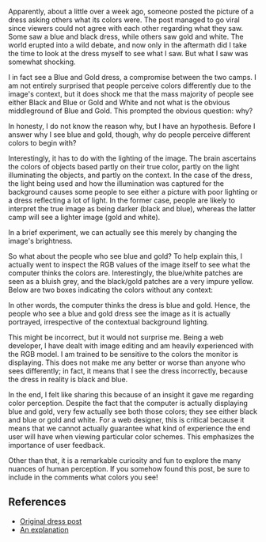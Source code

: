 Apparently, about a little over a week ago, someone posted the picture of a dress asking others what its colors were. The post managed to go viral since viewers could not agree with each other regarding what they saw. Some saw a blue and black dress, while others saw gold and white. The world erupted into a wild debate, and now only in the aftermath did I take the time to look at the dress myself to see what I saw. But what I saw was somewhat shocking.

I in fact see a Blue and Gold dress, a compromise between the two camps. I am not entirely surprised that people perceive colors differently due to the image's context, but it does shock me that the mass majority of people see either Black and Blue or Gold and White and not what is the obvious middleground of Blue and Gold. This prompted the obvious question: why?

In honesty, I do not know the reason why, but I have an hypothesis. Before I answer why I see blue and gold, though, why do people perceive different colors to begin with?

Interestingly, it has to do with the lighting of the image. The brain ascertains the colors of objects based partly on their true color, partly on the light illuminating the objects, and partly on the context. In the case of the dress, the light being used and how the illumination was captured for the background causes some people to see either a picture with poor lighting or a dress reflecting a lot of light. In the former case, people are likely to interpret the true image as being darker (black and blue), whereas the latter camp will see a lighter image (gold and white).

In a brief experiment, we can actually see this merely by changing the image's brightness.

<article-image src="/assets/posts/the-blue-and-gold-dress/dresses.png" alt="A series of images depicting the same dress, with some darkened and others brightened." caption="Darkening the image makes it blue and black, whereas lightening it makes it gold and white." size="lg">
</article-image>

So what about the people who see blue and gold? To help explain this, I actually went to inspect the RGB values of the image itself to see what the computer thinks the colors are. Interestingly, the blue/white patches are seen as a bluish grey, and the black/gold patches are a very impure yellow. Below are two boxes indicating the colors without any context:

<horizontal-flex>
<article-image src="/assets/posts/the-blue-and-gold-dress/blue.png" alt="Blue" caption="RGB: (133, 149, 183) - Since the blue component is largest, we see mostly a faded blue." size="md" style="flex: 1;">
</article-image>
<article-image src="/assets/posts/the-blue-and-gold-dress/yellow.png" alt="Yellow" caption="RGB: (127, 110, 67) - Since red and green are nearly the same and blue is very low, it is objectively yellow." size="md" style="flex: 1;">
</article-image>
</horizontal-flex>

In other words, the computer thinks the dress is blue and gold. Hence, the people who see a blue and gold dress see the image as it is actually portrayed, irrespective of the contextual background lighting.

This might be incorrect, but it would not surprise me. Being a web developer, I have dealt with image editing and am heavily experienced with the RGB model. I am trained to be sensitive to the colors the monitor is displaying. This does not make me any better or worse than anyone who sees differently; in fact, it means that I see the dress incorrectly, because the dress in reality is black and blue.

In the end, I felt like sharing this because of an insight it gave me regarding color perception. Despite the fact that the computer is actually displaying blue and gold, very few actually see both those colors; they see either black and blue or gold and white. For a web designer, this is critical because it means that we cannot actually guarantee what kind of experience the end user will have when viewing particular color schemes. This emphasizes the importance of user feedback.

Other than that, it is a remarkable curiosity and fun to explore the many nuances of human perception. If you somehow found this post, be sure to include in the comments what colors you see!

## References

* [Original dress post](http://swiked.tumblr.com/post/112174461490/officialunitedstates-unclefather)
* [An explanation](http://www.dogonews.com/2015/3/6/white-and-gold-or-blue-and-black-the-great-dress-debate)


